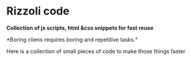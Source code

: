 Rizzoli code
=
**Collection of js scripts, html &css snippets for fast reuse**

*Boring cliens requires boring and repetitive tasks.°

Here is a collection of small pieces of code to make those things faster
